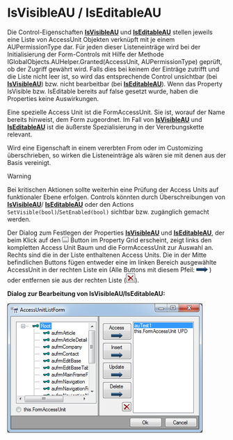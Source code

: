# IsVisibleAU / IsEditableAU

Die Control-Eigenschaften [**IsVisibleAU**](xref:FrameworkSystems.FrameworkStudio.General.DevObjects.Form.Designer.ViewModels.ControlDesignViewModel.IsVisibleAU) und [**IsEditableAU**](xref:FrameworkSystems.FrameworkStudio.General.DevObjects.Form.Designer.ViewModels.ControlDesignViewModel.IsEditableAU) stellen jeweils eine Liste von AccessUnit Objekten verknüpft mit je einem AUPermissionType dar. Für jeden dieser Listeneinträge wird bei der Initialisierung der Form-Controls mit Hilfe der Methode IGlobalObjects.AUHelper.Granted(AccessUnit, AUPermissionType) geprüft, ob der Zugriff gewährt wird. Falls dies bei keinem der Einträge zutrifft und die Liste nicht leer ist, so wird das entsprechende Control unsichtbar (bei [**IsVisibleAU**](xref:FrameworkSystems.FrameworkStudio.General.DevObjects.Form.Designer.ViewModels.ControlDesignViewModel.IsVisibleAU)) bzw. nicht bearbeitbar (bei [**IsEditableAU**](xref:FrameworkSystems.FrameworkStudio.General.DevObjects.Form.Designer.ViewModels.ControlDesignViewModel.IsEditableAU)). Wenn das Property IsVisible bzw. IsEditable bereits auf false gesetzt wurde, haben die Properties keine Auswirkungen.

Eine spezielle Access Unit ist die FormAccessUnit. Sie ist, worauf der Name bereits hinweist, dem Form zugeordnet. Im Fall von [**IsVisibleAU**](xref:FrameworkSystems.FrameworkStudio.General.DevObjects.Form.Designer.ViewModels.ControlDesignViewModel.IsVisibleAU) und [**IsEditableAU**](xref:FrameworkSystems.FrameworkStudio.General.DevObjects.Form.Designer.ViewModels.ControlDesignViewModel.IsEditableAU) ist die äußerste Spezialisierung in der Vererbungskette relevant.

Wird eine Eigenschaft in einem vererbten From oder im Customizing überschrieben, so wirken die Listeneinträge als wären sie mit denen aus der Basis vereinigt.

> [!WARNING]
> Bei kritischen Aktionen sollte weiterhin eine Prüfung der Access Units auf funktionaler Ebene erfolgen. Controls könnten durch Überschreibungen von [**IsVisibleAU**](xref:FrameworkSystems.FrameworkStudio.General.DevObjects.Form.Designer.ViewModels.ControlDesignViewModel.IsVisibleAU)/ [**IsEditableAU**](xref:FrameworkSystems.FrameworkStudio.General.DevObjects.Form.Designer.ViewModels.ControlDesignViewModel.IsEditableAU) oder den Actions `SetVisible(bool)`/`SetEnabled(bool)` sichtbar bzw. zugänglich gemacht werden.

Der Dialog zum Festlegen der Properties [**IsVisibleAU**](xref:FrameworkSystems.FrameworkStudio.General.DevObjects.Form.Designer.ViewModels.ControlDesignViewModel.IsVisibleAU) und [**IsEditableAU**](xref:FrameworkSystems.FrameworkStudio.General.DevObjects.Form.Designer.ViewModels.ControlDesignViewModel.IsEditableAU), der beim Klick auf den ![button-smore.png](../../media/button-smore.png) Button im Property Grid erscheint, zeigt links den kompletten Access Unit Baum und die FormAccessUnit zur Auswahl an. Rechts sind die in der Liste enthaltenen Access Units. Die in der Mitte befindlichen Buttons fügen entweder eine im linken Bereich ausgewählte AccessUnit in der rechten Liste ein (Alle Buttons mit diesem Pfeil: ![arrow_right.png](../../media/arrow_right.png) ) oder entfernen sie aus der rechten Liste (![button-sdelete.png](../../media/button-sdelete.png)).

**Dialog zur Bearbeitung von IsVisibleAU/IsEditableAU:**

![is-visible-editable-au-dialog.png](../media/is-visible-editable-au-dialog.png)

